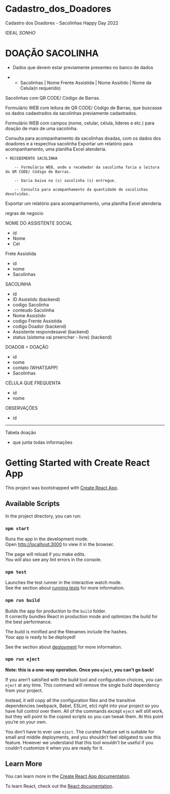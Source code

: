 # Cadastro_dos_Doadores

Cadastro dos Doadores - Sacolinhas Happy Day 2022

IDEAL *SONHO*


# DOAÇÃO SACOLINHA
- Dados que devem estar previamente presentes no banco de dados 

- - Sacolinhas | Nome Frente Assistida | Nome Assitido | Nome da Celula(n requerido)




Sacolinhas com QR CODE/ Código de Barras.

Formulário WEB  com leitura de QR CODE/ Código de Barras, que buscasse os dados cadastrados da sacolinhas previamente cadastrados.

Formulário WEB com campos (nome, celular, célula, líderes e etc.) para doação de mais de uma sacolinha.

Consulta para acompanhamento da sacolinhas doadas, com os dados dos doadores e a respectiva sacolinha
Exportar um relatório para acompanhamento, uma  planilha Excel atenderia.

 

	• RECEBIMENTO SACOLINHA

		-- Formulário WEB, onde o recebedor da sacolinha faria a leitura do QR CODE/ Código de Barras.

		-- Daria baixa na (s) sacolinha (s) entregue.

		-- Consulta para acompanhamento da quantidade de sacolinhas devolvidas. 

Exportar um relatório para acompanhamento, uma  planilha Excel atenderia.


regras de negocio

NOME DO ASSISTENTE SOCIAL

- id
- Nome
- Cel

Frete Assistida

- id
- nome
- Sacolinhas

SACOLINHA

- id
- ID Assistido (backend)
- codigo Sacolinha
- conteudo Sacolinha
- Nome Assistido
- codigo Frente Assistida
- codigo Doador (backend)
- Assistente respondesavel (backend)
- status (sistema vai preencher - livre) (backend)

DOADOR = DOAÇÃO

- id
- nome
- contato (WHATSAPP)
- Sacolinhas

CÉLULA QUE FREQUENTA

- id
- nome

OBSERVAÇÕES

- id
___

Tabela doação 
 - que junta todas informações 

# Getting Started with Create React App

This project was bootstrapped with [Create React App](https://github.com/facebook/create-react-app).

## Available Scripts

In the project directory, you can run:

### `npm start`

Runs the app in the development mode.\
Open [http://localhost:3000](http://localhost:3000) to view it in the browser.

The page will reload if you make edits.\
You will also see any lint errors in the console.

### `npm test`

Launches the test runner in the interactive watch mode.\
See the section about [running tests](https://facebook.github.io/create-react-app/docs/running-tests) for more information.

### `npm run build`

Builds the app for production to the `build` folder.\
It correctly bundles React in production mode and optimizes the build for the best performance.

The build is minified and the filenames include the hashes.\
Your app is ready to be deployed!

See the section about [deployment](https://facebook.github.io/create-react-app/docs/deployment) for more information.

### `npm run eject`

**Note: this is a one-way operation. Once you `eject`, you can’t go back!**

If you aren’t satisfied with the build tool and configuration choices, you can `eject` at any time. This command will remove the single build dependency from your project.

Instead, it will copy all the configuration files and the transitive dependencies (webpack, Babel, ESLint, etc) right into your project so you have full control over them. All of the commands except `eject` will still work, but they will point to the copied scripts so you can tweak them. At this point you’re on your own.

You don’t have to ever use `eject`. The curated feature set is suitable for small and middle deployments, and you shouldn’t feel obligated to use this feature. However we understand that this tool wouldn’t be useful if you couldn’t customize it when you are ready for it.

## Learn More

You can learn more in the [Create React App documentation](https://facebook.github.io/create-react-app/docs/getting-started).

To learn React, check out the [React documentation](https://reactjs.org/).
